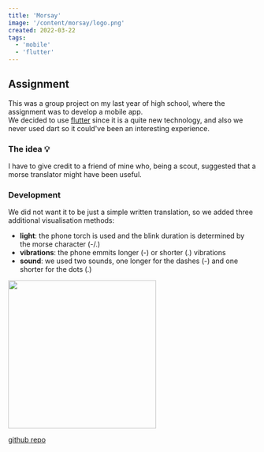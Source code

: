 ```yaml
---
title: 'Morsay'
image: '/content/morsay/logo.png'
created: 2022-03-22
tags:
  - 'mobile'
  - 'flutter'
---
```


## Assignment
This was a group project on my last year of high school, where the assignment was to develop a mobile app. <br>
We decided to use [flutter](https://flutter.dev/) since it is a quite new technology, and also we never used dart so it could've been an interesting experience.

### The idea 💡
I have to give credit to a friend of mine who, being a scout, suggested that a morse translator might have been useful.

### Development
We did not want it to be just a simple written translation, so we added three additional visualisation methods:
- **light**: the phone torch is used and the blink duration is determined by the morse character (-/.)
- **vibrations**: the phone emmits longer (-) or shorter (.) vibrations
- **sound**: we used two sounds, one longer for the dashes (-) and one shorter for the dots (.)

<img src="showcase.png" width="300"/>

[github repo](https://github.com/M3nny/Morsay)